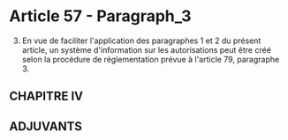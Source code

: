 # Article 57 - Paragraph_3

3. En vue de faciliter l'application des paragraphes 1 et 2 du présent article, un système d'information sur les autorisations peut être créé selon la procédure de réglementation prévue à l'article 79, paragraphe 3.

## CHAPITRE IV

## ADJUVANTS
